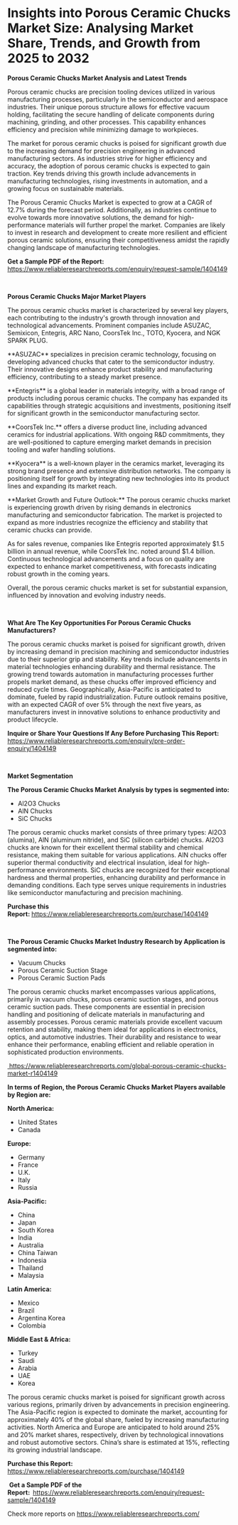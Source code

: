 <p><h1>Insights into Porous Ceramic Chucks Market Size: Analysing Market Share, Trends, and Growth from 2025 to 2032</h1></p><p><strong>Porous Ceramic Chucks Market Analysis and Latest Trends</strong></p>
<p><p>Porous ceramic chucks are precision tooling devices utilized in various manufacturing processes, particularly in the semiconductor and aerospace industries. Their unique porous structure allows for effective vacuum holding, facilitating the secure handling of delicate components during machining, grinding, and other processes. This capability enhances efficiency and precision while minimizing damage to workpieces.</p><p>The market for porous ceramic chucks is poised for significant growth due to the increasing demand for precision engineering in advanced manufacturing sectors. As industries strive for higher efficiency and accuracy, the adoption of porous ceramic chucks is expected to gain traction. Key trends driving this growth include advancements in manufacturing technologies, rising investments in automation, and a growing focus on sustainable materials.</p><p>The Porous Ceramic Chucks Market is expected to grow at a CAGR of 12.7% during the forecast period. Additionally, as industries continue to evolve towards more innovative solutions, the demand for high-performance materials will further propel the market. Companies are likely to invest in research and development to create more resilient and efficient porous ceramic solutions, ensuring their competitiveness amidst the rapidly changing landscape of manufacturing technologies.</p></p>
<p><strong>Get a Sample PDF of the Report:&nbsp;</strong> <a href="https://www.reliableresearchreports.com/enquiry/request-sample/1404149?utm_campaign=2216&utm_medium=2&utm_source=Github&utm_content=ia&utm_term=28022025&utm_id=porous-ceramic-chucks">https://www.reliableresearchreports.com/enquiry/request-sample/1404149</a></p>
<p>&nbsp;</p>
<p><strong>Porous Ceramic Chucks Major Market Players</strong></p>
<p><p>The porous ceramic chucks market is characterized by several key players, each contributing to the industry's growth through innovation and technological advancements. Prominent companies include ASUZAC, Semixicon, Entegris, ARC Nano, CoorsTek Inc., TOTO, Kyocera, and NGK SPARK PLUG.</p><p>**ASUZAC** specializes in precision ceramic technology, focusing on developing advanced chucks that cater to the semiconductor industry. Their innovative designs enhance product stability and manufacturing efficiency, contributing to a steady market presence. </p><p>**Entegris** is a global leader in materials integrity, with a broad range of products including porous ceramic chucks. The company has expanded its capabilities through strategic acquisitions and investments, positioning itself for significant growth in the semiconductor manufacturing sector.</p><p>**CoorsTek Inc.** offers a diverse product line, including advanced ceramics for industrial applications. With ongoing R&D commitments, they are well-positioned to capture emerging market demands in precision tooling and wafer handling solutions.</p><p>**Kyocera** is a well-known player in the ceramics market, leveraging its strong brand presence and extensive distribution networks. The company is positioning itself for growth by integrating new technologies into its product lines and expanding its market reach.</p><p>**Market Growth and Future Outlook:** The porous ceramic chucks market is experiencing growth driven by rising demands in electronics manufacturing and semiconductor fabrication. The market is projected to expand as more industries recognize the efficiency and stability that ceramic chucks can provide.</p><p>As for sales revenue, companies like Entegris reported approximately $1.5 billion in annual revenue, while CoorsTek Inc. noted around $1.4 billion. Continuous technological advancements and a focus on quality are expected to enhance market competitiveness, with forecasts indicating robust growth in the coming years.</p><p>Overall, the porous ceramic chucks market is set for substantial expansion, influenced by innovation and evolving industry needs.</p></p>
<p>&nbsp;</p>
<p><strong>What Are The Key Opportunities For Porous Ceramic Chucks Manufacturers?</strong></p>
<p><p>The porous ceramic chucks market is poised for significant growth, driven by increasing demand in precision machining and semiconductor industries due to their superior grip and stability. Key trends include advancements in material technologies enhancing durability and thermal resistance. The growing trend towards automation in manufacturing processes further propels market demand, as these chucks offer improved efficiency and reduced cycle times. Geographically, Asia-Pacific is anticipated to dominate, fueled by rapid industrialization. Future outlook remains positive, with an expected CAGR of over 5% through the next five years, as manufacturers invest in innovative solutions to enhance productivity and product lifecycle.</p></p>
<p><strong>Inquire or Share Your Questions If Any Before Purchasing This Report:</strong> <a href="https://www.reliableresearchreports.com/enquiry/pre-order-enquiry/1404149?utm_campaign=2216&utm_medium=2&utm_source=Github&utm_content=ia&utm_term=28022025&utm_id=porous-ceramic-chucks">https://www.reliableresearchreports.com/enquiry/pre-order-enquiry/1404149</a></p>
<p>&nbsp;</p>
<p><strong>Market Segmentation</strong></p>
<p><strong>The Porous Ceramic Chucks Market Analysis by types is segmented into:</strong></p>
<p><ul><li>Al2O3 Chucks</li><li>AlN Chucks</li><li>SiC Chucks</li></ul></p>
<p><p>The porous ceramic chucks market consists of three primary types: Al2O3 (alumina), AlN (aluminum nitride), and SiC (silicon carbide) chucks. Al2O3 chucks are known for their excellent thermal stability and chemical resistance, making them suitable for various applications. AlN chucks offer superior thermal conductivity and electrical insulation, ideal for high-performance environments. SiC chucks are recognized for their exceptional hardness and thermal properties, enhancing durability and performance in demanding conditions. Each type serves unique requirements in industries like semiconductor manufacturing and precision machining.</p></p>
<p><strong>Purchase this Report:&nbsp;</strong><a href="https://www.reliableresearchreports.com/purchase/1404149?utm_campaign=2216&utm_medium=2&utm_source=Github&utm_content=ia&utm_term=28022025&utm_id=porous-ceramic-chucks">https://www.reliableresearchreports.com/purchase/1404149</a></p>
<p>&nbsp;</p>
<p><strong>The Porous Ceramic Chucks Market Industry Research by Application is segmented into:</strong></p>
<p><ul><li>Vacuum Chucks</li><li>Porous Ceramic Suction Stage</li><li>Porous Ceramic Suction Pads</li></ul></p>
<p><p>The porous ceramic chucks market encompasses various applications, primarily in vacuum chucks, porous ceramic suction stages, and porous ceramic suction pads. These components are essential in precision handling and positioning of delicate materials in manufacturing and assembly processes. Porous ceramic materials provide excellent vacuum retention and stability, making them ideal for applications in electronics, optics, and automotive industries. Their durability and resistance to wear enhance their performance, enabling efficient and reliable operation in sophisticated production environments.</p></p>
<p><a href="https://www.reliableresearchreports.com/global-porous-ceramic-chucks-market-r1404149?utm_campaign=2216&utm_medium=2&utm_source=Github&utm_content=ia&utm_term=28022025&utm_id=porous-ceramic-chucks">&nbsp;https://www.reliableresearchreports.com/global-porous-ceramic-chucks-market-r1404149</a></p>
<p><strong>In terms of Region, the Porous Ceramic Chucks Market Players available by Region are:</strong></p>
<p>
    <p> <strong> North America: </strong>
        <ul>
            <li>United States</li>
            <li>Canada</li>
        </ul>
        </p> 
    <p> <strong> Europe: </strong>
        <ul>
            <li>Germany</li>
            <li>France</li>
            <li>U.K.</li>
            <li>Italy</li>
            <li>Russia</li>
        </ul>
        </p> 
    <p> <strong> Asia-Pacific: </strong>
        <ul>
            <li>China</li>
            <li>Japan</li>
            <li>South Korea</li>
            <li>India</li>
            <li>Australia</li>
            <li>China Taiwan</li>
            <li>Indonesia</li>
            <li>Thailand</li>
            <li>Malaysia</li>
        </ul>
        </p> 
    <p> <strong> Latin America: </strong>
        <ul>
            <li>Mexico</li>
            <li>Brazil</li>
            <li>Argentina Korea</li>
            <li>Colombia</li>
        </ul>
        </p> 
    <p> <strong> Middle East & Africa: </strong>
        <ul>
            <li>Turkey</li>
            <li>Saudi</li>
            <li>Arabia</li>
            <li>UAE</li>
            <li>Korea</li>
        </ul>
    </p>
    </p>
<p><p>The porous ceramic chucks market is poised for significant growth across various regions, primarily driven by advancements in precision engineering. The Asia-Pacific region is expected to dominate the market, accounting for approximately 40% of the global share, fueled by increasing manufacturing activities. North America and Europe are anticipated to hold around 25% and 20% market shares, respectively, driven by technological innovations and robust automotive sectors. China’s share is estimated at 15%, reflecting its growing industrial landscape.</p></p>
<p><strong>Purchase this Report: </strong><a href="https://www.reliableresearchreports.com/purchase/1404149?utm_campaign=2216&utm_medium=2&utm_source=Github&utm_content=ia&utm_term=28022025&utm_id=porous-ceramic-chucks">https://www.reliableresearchreports.com/purchase/1404149</a></p>
<p>&nbsp;<strong>Get a Sample PDF of the Report:&nbsp;&nbsp;</strong><a href="https://www.reliableresearchreports.com/enquiry/request-sample/1404149?utm_campaign=2216&utm_medium=2&utm_source=Github&utm_content=ia&utm_term=28022025&utm_id=porous-ceramic-chucks">https://www.reliableresearchreports.com/enquiry/request-sample/1404149</a></p>
<p><strong></strong></p>
<p>Check more reports on <a href="https://www.reliableresearchreports.com/?utm_campaign=2216&utm_medium=2&utm_source=Github&utm_content=ia&utm_term=28022025&utm_id=porous-ceramic-chucks">https://www.reliableresearchreports.com/</a></p>